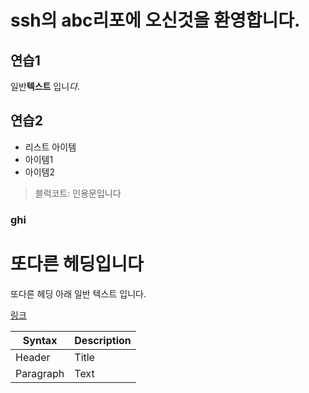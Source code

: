 # ssh의 abc리포에 오신것을 환영합니다.
## 연습1
일반**텍스트** 입니*다*.

## 연습2
- 리스트 아이템
- 아이템1
- 아이템2

> 블럭코트: 인용문입니다
### ghi

또다른 헤딩입니다
=================
또다른 헤딩 아래 일반 텍스트 입니다.

[링크](https://www.google.com/)

| Syntax | Description |
| ----------- | ----------- |
| Header | Title |
| Paragraph | Text |
